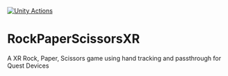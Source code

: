 [![Unity Actions](https://github.com/97saundersj/RockPaperScissorsXR/actions/workflows/main.yml/badge.svg)](https://github.com/97saundersj/RockPaperScissorsXR/actions/workflows/main.yml)

# RockPaperScissorsXR

A XR Rock, Paper, Scissors game using hand tracking and passthrough for Quest Devices
